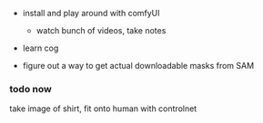 - install and play around with comfyUI

  - watch bunch of videos, take notes

- learn cog

- figure out a way to get actual downloadable masks from SAM

### todo now

take image of shirt, fit onto human with controlnet
